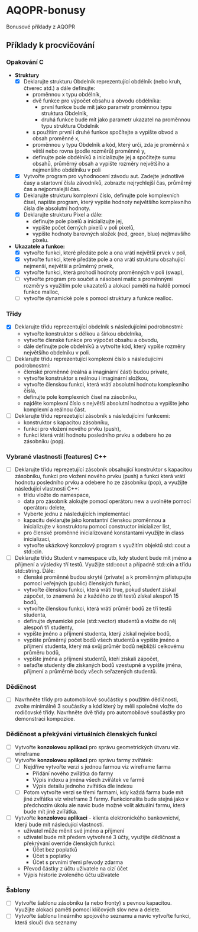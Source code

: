 # AQOPR-bonusy
Bonusové příklady z AQOPR

## Příklady k procvičování

### Opakování C
- **Struktury**
  - [x] Deklarujte strukturu Obdelnik reprezentující obdélník (nebo kruh, čtverec atd.) a dále definujte:
    - proměnnou x typu obdélník,
	- dvě funkce pro výpočet obsahu a obvodu obdélníka:
	  - první funkce bude mít jako parametr proměnnou typu struktura Obdelnik,
	  - druhá funkce bude mít jako parametr ukazatel na proměnnou typu struktura Obdelnik
	- s použitím první i druhé funkce spočítejte a vypište obvod a obsah proměnné x,
	- proměnnou y typu Obdelnik a kód, který určí, zda je proměnná x větší nebo rovna (podle rozměrů) proměnné y,
	- definujte pole obdélníků a inicializujte jej a spočítejte sumu obsahů, průměrný obsah a vypište rozměry největšího a nejmenšího obdélníku v poli
  - [x] Vytvořte program pro vyhodnocení závodu aut. Zadejte jednotlivé časy a startovní čísla závodníků, zobrazte nejrychlejší čas, průměrný čas a nejpomalejší čas.
  - [x] Deklarujte strukturu komplexní číslo, definujte pole komplexních čísel, napište program, který vypíše hodnoty největšího komplexního čísla dle absolutní hodnoty.
  - [x] Deklarujte strukturu Pixel a dále:
	- definujte pole pixelů a inicializujte jej,
	- vypište počet černých pixelů v poli pixelů,
	- vypište hodnoty barevných složek (red, green, blue) nejtmavšího pixelu.
- **Ukazatele a funkce:**
  - [x] vytvořte funkci, které předáte pole a ona vrátí největší prvek v poli,
  - [x] vytvořte funkci, které předáte pole a ona vrátí strukturu obsahující nejmenší, největší a průměrný prvek,
  - [x] vytvořte funkci, která prohodí hodnoty proměnných v poli (swap),
  - [ ] vytvořte program pro součet a násobení matic s proměnnými rozměry s využitím pole ukazatelů a alokací paměti na haldě pomocí funkce malloc,
  - [ ] vytvořte dynamické pole s pomocí struktury a funkce realloc.

### Třídy
- [x] Deklarujte třídu reprezentující obdelník s následujícími podrobnostmi:
  - vytvořte konstruktor s délkou a šírkou obdelníka,
  - vytvořte členské funkce pro výpočet obsahu a obvodu,
  - dále definujte pole obdelníků a vytvořte kód, který vypíše rozměry největšího obdelníku v poli.
- [ ] Deklarujte třídu reprezentující komplexní číslo s následujícími podrobnostmi:
  - členské proměnné (reálná a imaginární část) budou private,
  - vytvořte konstruktor s reálnou i imaginární složkou,
  - vytvořte členskou funkci, která vrátí absolutní hodnotu komplexního čísla,
  - definujte pole komplexních čísel na zásobníku,
  - najděte komplexní číslo s největší absolutní hodnotou a vypište jeho komplexní a reálnou část.
- [ ] Deklarujte třídu reprezetující zásobník s následujícími funkcemi:
  - konstruktor s kapacitou zásobníku,
  - funkci pro vložení nového prvku (push),
  - funkci která vrátí hodnotu posledního prvku a odebere ho ze zásobníku (pop).

### Vybrané vlastnosti (features) C++
- [ ] Deklarujte třídu reprezetující zásobník obsahující konstruktor s kapacitou zásobníku, funkci pro vložení nového prvku (push) a funkci která vrátí hodnotu posledního prvku a odebere ho ze zásobníku (pop), a využijte následující vlastnosti C++:
  - třídu vložte do namespace,
  - data pro zásobník alokujte pomocí operátoru new a uvolněte pomocí operátoru delete,
  - Vyberte jednu z následujících implementací
  - kapacitu deklarujte jako konstantní členskou proměnnou a inicializujte v konstruktoru pomocí constructor inicializer list,
  - pro členské proměnné inicializované konstantami využíjte in class inicializaci,
  - vytvořte ukázkový konzolový program s využitím objektů std::cout a std::cin.
- [ ] Deklarujte třídu Student v namespace utb, kdy student bude mít jméno a příjmení a výsledky tří testů. Využijte std::cout a případně std::cin a třídu std::string. Dále:
  - členské proměnné budou skryté (private) a k proměnným přistupujte pomocí veřejných (public) členských funkcí,
  - vytvořte členskou funkci, která vrátí true, pokud student získal zápočet, to znamená že z každého ze tří testů získal alespoň 15 bodů,
  - vytvořte členskou funkci, která vrátí průměr bodů ze tří testů studenta,
  - definujte dynamické pole (std::vector) studentů a vložte do něj alespoň tři studenty,
  - vypište jméno a příjmení studenta, který získal nejvíce bodů,
  - vypište průměrný počet bodů všech studentů a vypište jméno a příjmení studenta, který má svůj průměr bodů nejbližší celkovému průměru bodů,
  - vypište jména a příjmení studentů, kteří získali zápočet,
  - seřaďte studenty dle získaných bodů vzestupně a vypište jména, příjmení a průměrné body všech seřazených studentů.

### Dědičnost
- [ ] Navrhněte třídy pro automobilové součástky s použitím dědičnosti, zvolte minimálně 3 součástky a kód který by měli společné vložte do rodičovské třídy. Navrhněte dvě třídy pro automobilové součástky pro demonstraci kompozice.

### Dědičnost a překývání virtuálních členských funkcí
- [ ] Vytvořte **konzolovou aplikaci** pro správu geometrických útvaru viz. wireframe
- [ ] Vytvořte **konzolovou aplikaci** pro správu farmy zvířátek:
  - [ ] Nejdříve vytvořte verzi s jednou farmou viz wireframe farma
    - Přidání nového zvířátka do farmy
    - Výpis indexu a jména všech zvířátek ve farmě
    - Výpis detailu jednoho zvířátka dle indexu
  - [ ] Potom vytvořte verzi se třemi farmami, kdy každá farma bude mít jiné zvířátka viz wireframe 3 farmy. Funkcionalita bude stejná jako v předchozím úkolu ale navíc bude možné volit aktuální farmu, která bude mít jiné zvířátka.
- [ ] Vytvořte **konzolovou aplikaci** - klienta elektronického bankovnictví, který bude mít následující vlastností.
  - uživatel může měnit své jméno a příjmení
  - uživatel bude mít předem vytvořené 3 účty, využijte dědičnost a překrývání override členských funkcí:
    - Účet bez poplatků
    - Účet s poplatky
    - Účet s prvními třemi převody zdarma
  - Převod částky z účtu uživatele na cizí účet
  - Výpis historie zvoleného účtu uživatele

### Šablony
- [ ] Vytvořte šablonu zásobníku (a nebo fronty) s pevnou kapacitou. Využijte alokaci paměti pomocí klíčových slov new a delete.
- [ ] Vytvořte šablonu lineárního spojového seznamu a navíc vytvořte funkci, která sloučí dva seznamy
